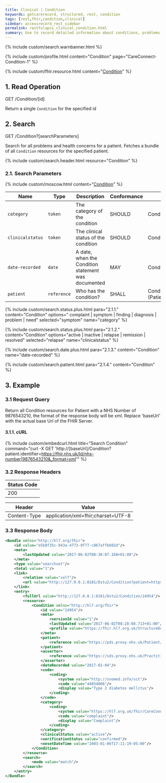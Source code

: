 ```yaml
---
title: Clinical | Condition
keywords: getcarerecord, structured, rest, condition
tags: [rest,fhir,condition,clinical]
sidebar: accessrecord_rest_sidebar
permalink: restfulapis_clinical_condition.html
summary: Use to record detailed information about conditions, problems or diagnoses recognized by a clinician. There are many uses e.g. recording a diagnosis during an encounter; populating a problem list or a summary statement, such as a discharge summary.
---
```

{% include custom/search.warnbanner.html %}

{% include custom/profile.html content="Condition" page="CareConnect-Condition-1" %}

{% include custom/fhir.resource.html content="[Condition](https://www.hl7.org/fhir/DSTU2/condition.html#search)" %}


## 1. Read Operation ##

<div markdown="span" class="alert alert-success" role="alert">
GET /Condition/[id]</div>

Return a single `Condition` for the specified id

## 2. Search ##

<div markdown="span" class="alert alert-success" role="alert">
GET /Condition?[searchParameters]</div>

Search for all problems and health concerns for a patient. Fetches a bundle of all `Condition` resources for the specified patient.

{% include custom/search.header.html resource="Condition" %}

### 2.1. Search Parameters ###

{% include custom/moscow.html content="[Condition](https://www.hl7.org/fhir/DSTU2/condition.html#search)" %}

| Name | Type | Description | Conformance  | Path |
|------|------|-------------|-------|------|
| `category` | `token` | The category of the condition | SHOULD| Condition.category |
| `clinicalstatus` | `token` | The clinical status of the condition | SHOULD | 	Condition.clinicalStatus |
| `date-recorded` | `date` | A date, when the Condition statement was documented | MAY  | Condition.dateRecorded |
| `patient` | `reference` | Who has the condition? | SHALL | Condition.patient<br>(Patient) |

{% include custom/search.status.plus.html para="2.1.1." content="Condition" options="
complaint | symptom | finding | diagnosis | problem | need" selected="symptom" name="category" %}

{% include custom/search.status.plus.html para="2.1.2." content="Condition" options="active | inactive | relapse | remission | resolved" selected="relapse" name="clinicalstatus" %}

{% include custom/search.date.plus.html para="2.1.3." content="Condition" name="date-recorded" %}

{% include custom/search.patient.html para="2.1.4." content="Condition" %}

## 3. Example ##

### 3.1 Request Query ###

Return all Condition resources for Patient with a NHS Number of 9876543210, the format of the response body will be xml. Replace 'baseUrl' with the actual base Url of the FHIR Server.

#### 3.1.1. cURL ####

{% include custom/embedcurl.html title="Search Condition" command="curl -X GET  'http://[baseUrl]/Condition?patient.identifier=https://fhir.nhs.uk/Id/nhs-number|9876543210&_format=xml'" %}

### 3.2 Response Headers ###

| Status Code |
|----------------|
|200 |

| Header | Value |
|-----------------|---------|
| Content-Type  | application/xml+fhir;charset=UTF-8 |

### 3.3 Response Body ###

```xml
<Bundle xmlns="http://hl7.org/fhir">
    <id value="e5b8f35c-943a-4773-9f77-c867affb602d"/>
    <meta>
        <lastUpdated value="2017-06-02T08:30:07.168+01:00"/>
    </meta>
    <type value="searchset"/>
    <total value="1"/>
    <link>
        <relation value="self"/>
        <url value="http://127.0.0.1:8181/Dstu2/Condition?patient=https%3A%2F%2Fpds.proxy.nhs.uk%2FPatient%2F9876543210"/>
    </link>
    <entry>
        <fullUrl value="http://127.0.0.1:8181/Dstu2/Condition/24954"/>
        <resource>
            <Condition xmlns="http://hl7.org/fhir">
                <id value="24954"/>
                <meta>
                    <versionId value="1"/>
                    <lastUpdated value="2017-06-02T08:28:08.713+01:00"/>
                    <profile value="https://fhir.hl7.org.uk/StructureDefinition/CareConnect-Condition-1"/>
                </meta>
                <patient>
                    <reference value="https://pds.proxy.nhs.uk/Patient/9876543210"/>
                </patient>
                <asserter>
                    <reference value="https://sds.proxy.nhs.uk/Practitioner/C5206458"/>
                </asserter>
                <dateRecorded value="2017-01-04"/>
                <code>
                    <coding>
                        <system value="http://snomed.info/sct"/>
                        <code value="44054006"/>
                        <display value="Type 2 diabetes mellitus"/>
                    </coding>
                </code>
                <category>
                    <coding>
                        <system value="https://hl7.org.uk/fhir/CareConnect-ConditionCategory-1"/>
                        <code value="complaint"/>
                        <display value="Complaint"/>
                    </coding>
                </category>
                <clinicalStatus value="active"/>
                <verificationStatus value="confirmed"/>
                <onsetDateTime value="2003-01-06T17:11:19-05:00"/>
            </Condition>
        </resource>
        <search>
            <mode value="match"/>
        </search>
    </entry>
</Bundle>
```
